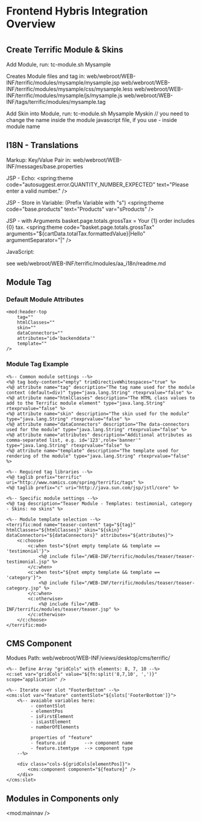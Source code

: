 
#
# Frontend Hybris Integration Overview
#


Create Terrific Module & Skins
--------------------------------------------------------
Add Module, run:
tc-module.sh Mysample

Creates Module files and tag in:
web/webroot/WEB-INF/terrific/modules/mysample/mysample.jsp
web/webroot/WEB-INF/terrific/modules/mysample/css/mysample.less
web/webroot/WEB-INF/terrific/modules/mysample/js/mysample.js
web/webroot/WEB-INF/tags/terrific/modules/mysample.tag

Add Skin into Module, run:
tc-module.sh Mysample Myskin // you need to change the name inside the module javascript file, if you use - inside module name


I18N - Translations
--------------------------------------------------------
Markup: Key/Value Pair in:
web/webroot/WEB-INF/messages/base.properties

JSP - Echo:
<spring:theme code="autosuggest.error.QUANTITY_NUMBER_EXPECTED" text="Please enter a valid number." />

JSP - Store in Variable:
(Prefix Variable with "s")
<spring:theme code="base.products" text="Products" var="sProducts" />

JSP - with Arguments
basket.page.totals.grossTax = Your {1} order includes {0} tax.
<spring:theme code="basket.page.totals.grossTax" arguments="${cartData.totalTax.formattedValue}|Hello" argumentSeparator="|" />

JavaScript:
<script id="additional-facet-strings" type="text/x-i18n-stringbundle">
	{
		FACET_SHOW_MORE_LINK:	    '<spring:theme code="search.nav.facetTitle" arguments="{{= it.name }}" text="Shop by {{=it.name}}" />'
		,FACET_VALUE_COUNT:	        '<spring:theme code="search.nav.facetValueCount" arguments="{{= it.count }}" text="{{= it.count }}" />'
	}
</script>

see web/webroot/WEB-INF/terrific/modules/aa_i18n/readme.md


Module Tag
--------------------------------------------------------

### Default Module Attributes

	<mod:header-top
		tag=""
		htmlClasses=""
		skin=""
		dataConnectors=""
		attributes="id='backenddata'"
		template=""
	/>

### Module Tag Example

	<%-- Common module settings --%>
	<%@ tag body-content="empty" trimDirectiveWhitespaces="true" %>
	<%@ attribute name="tag" description="The tag name used for the module context (default=div)" type="java.lang.String" rtexprvalue="false" %>
	<%@ attribute name="htmlClasses" description="The HTML class values to add to the Terrific module element" type="java.lang.String" rtexprvalue="false" %>
	<%@ attribute name="skin" description="The skin used for the module" type="java.lang.String" rtexprvalue="false" %>
	<%@ attribute name="dataConnectors" description="The data-connectors used for the module" type="java.lang.String" rtexprvalue="false" %>
	<%@ attribute name="attributes" description="Additional attributes as comma-separated list, e.g. id='123',role='banner'" type="java.lang.String" rtexprvalue="false" %>
	<%@ attribute name="template" description="The template used for rendering of the module" type="java.lang.String" rtexprvalue="false" %>

	<%-- Required tag libraries --%>
	<%@ taglib prefix="terrific" uri="http://www.namics.com/spring/terrific/tags" %>
	<%@ taglib prefix="c" uri="http://java.sun.com/jsp/jstl/core" %>

	<%-- Specific module settings --%>
	<%@ tag description="Teaser Module - Templates: testimonial, category - Skins: no skins" %>

	<%-- Module template selection --%>
	<terrific:mod name="teaser-content" tag="${tag}" htmlClasses="${htmlClasses}" skin="${skin}" dataConnectors="${dataConnectors}" attributes="${attributes}">
		<c:choose>
			<c:when test="${not empty template && template == 'testimonial'}">
				<%@ include file="/WEB-INF/terrific/modules/teaser/teaser-testimonial.jsp" %>
			</c:when>
			<c:when test="${not empty template && template == 'category'}">
				<%@ include file="/WEB-INF/terrific/modules/teaser/teaser-category.jsp" %>
			</c:when>
			<c:otherwise>
				<%@ include file="/WEB-INF/terrific/modules/teaser/teaser.jsp" %>
			</c:otherwise>
		</c:choose>
	</terrific:mod>


CMS Component
--------------------------------------------------------

Modues Path:
web/webroot/WEB-INF/views/desktop/cms/terrific/

	<%-- Define Array "gridCols" with elements: 8, 7, 10 --%>
	<c:set var="gridCols" value="${fn:split('8,7,10', ',')}" scope="application" />

	<%-- Iterate over slot "FooterBottom" --%>
	<cms:slot var="feature" contentSlot="${slots['FooterBottom']}">
		<%-- avaiable variables here:
			 - contentSlot
			 - elementPos
			 - isFirstElement
			 - isLastElement
			 - numberOfElements

			 properties of "feature"
			 - feature.uid       --> component name
			 - feature.itemtype  --> component type
		--%>

		<div class="cols-${gridCols[elementPos]}">
			<cms:component component="${feature}" />
		</div>
	</cms:slot>


Modules in Components only
--------------------------------------------------------

<mod:mainnav />
